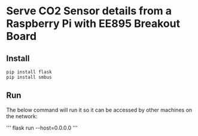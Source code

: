 # Serve CO2 Sensor details from a Raspberry Pi with EE895 Breakout Board

## Install
```
pip install flask
pip install smbus
```

## Run
The below command will run it so it can be accessed by other machines on the network:

'''
flask run --host=0.0.0.0
'''
